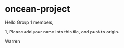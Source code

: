 # oncean-project

Hello Group 1 members,


1, Please add your name into this file, and push to origin.

Warren
